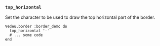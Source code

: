 ### `top_horizontal`

Set the character to be used to draw the top horizontal part
of the border.

    Vedeu.border :border_demo do
      top_horizontal '-'
      # ... some code
    end

